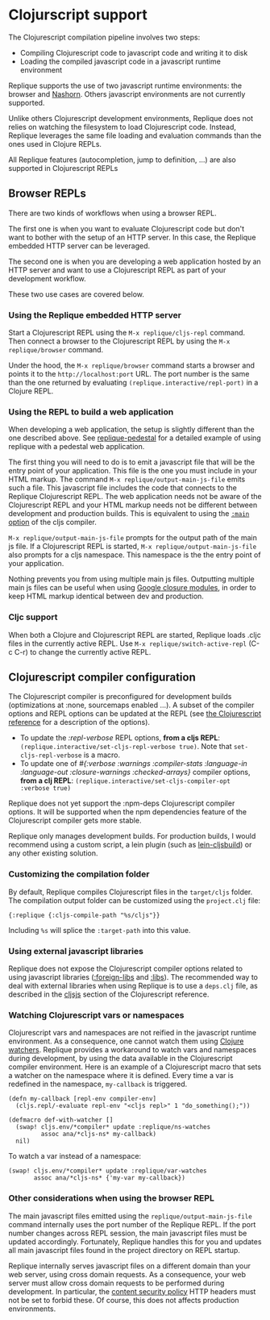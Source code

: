 # Clojurscript support

The Clojurescript compilation pipeline involves two steps:

- Compiling Clojurescript code to javascript code and writing it to disk
- Loading the compiled javascript code in a javascript runtime environment

Replique supports the use of two javascript runtime environments: the browser and [Nashorn](http://www.oracle.com/technetwork/articles/java/jf14-nashorn-2126515.html). Others javascript environments are not currently supported.

Unlike others Clojurescript development environments, Replique does not relies on watching the filesystem to load Clojurescript code. Instead, Replique leverages the same file loading and evaluation commands than the ones used in Clojure REPLs.

All Replique features (autocompletion, jump to definition, ...) are also supported in Clojurescript REPLs

## Browser REPLs

There are two kinds of workflows when using a browser REPL.

The first one is when you want to evaluate Clojurescript code but don't want to bother with the setup of an HTTP server. In this case, the Replique embedded HTTP server can be leveraged.

The second one is when you are developing a web application hosted by an HTTP server and want to use a Clojurescript REPL as part of your development workflow.

These two use cases are covered below.

### Using the Replique embedded HTTP server

Start a Clojurescript REPL using the `M-x replique/cljs-repl` command. Then connect a browser to the Clojurescript REPL by using the `M-x replique/browser` command.
 
Under the hood, the `M-x replique/browser` command starts a browser and points it to the `http://localhost:port` URL. The port number is the same than the one returned by evaluating `(replique.interactive/repl-port)` in a Clojure REPL.

### Using the REPL to build a web application

When developing a web application, the setup is slightly different than the one described above. See [replique-pedestal](https://github.com/EwenG/replique-pedestal) for a detailed example of using replique with a pedestal web application.

The first thing you will need to do is to emit a javascript file that will be the entry point of your application. This file is the one you must include in your HTML markup. The command `M-x replique/output-main-js-file` emits such a file. This javascript file includes the code that connects to the Replique Clojurescript REPL. The web application needs not be aware of the Clojurescript REPL and your HTML markup needs not be different between development and production builds. This is equivalent to using the [`:main` option](https://clojurescript.org/reference/compiler-options#main) of the cljs compiler.

`M-x replique/output-main-js-file` prompts for the output path of the main js file. If a Clojurescript REPL is started, `M-x replique/output-main-js-file` also prompts for a cljs namespace. This namespace is the the entry point of your application.

Nothing prevents you from using multiple main js files. Outputting multiple main js files can be useful when using [Google closure modules](https://clojurescript.org/reference/compiler-options#modules), in order to keep HTML markup identical between dev and production.

### Cljc support

When both a Clojure and Clojurescript REPL are started, Replique loads .cljc files in the currently active REPL. Use `M-x replique/switch-active-repl` (C-c C-r) to change the currently active REPL.

## Clojurescript compiler configuration

The Clojurescript compiler is preconfigured for development builds (optimizations at :none, sourcemaps enabled ...). A subset of the compiler options and REPL options can be updated at the REPL (see [the Clojurescript reference](https://clojurescript.org/reference/compiler-options) for a description of the options).

- To update the *:repl-verbose* REPL options, **from a cljs REPL**: `(replique.interactive/set-cljs-repl-verbose true)`. Note that `set-cljs-repl-verbose` is a macro.
- To update one of *#{:verbose :warnings :compiler-stats :language-in :language-out :closure-warnings :checked-arrays}* compiler options, **from a clj REPL**: `(replique.interactive/set-cljs-compiler-opt :verbose true)`

Replique does not yet support the :npm-deps Clojurescript compiler options. It will be supported when the npm dependencies feature of the Clojurescript compiler gets more stable.

Replique only manages development builds. For production builds, I would recommend using a custom script, a lein plugin (such as [lein-cljsbuild](https://github.com/emezeske/lein-cljsbuild)) or any other existing solution.

### Customizing the compilation folder

By default, Replique compiles Clojurescript files in the `target/cljs` folder. The compilation output folder can be customized using the `project.clj` file:

`{:replique {:cljs-compile-path "%s/cljs"}}`

Including `%s` will splice the `:target-path` into this value.

### Using external javascript libraries

Replique does not expose the Clojurescript compiler options related to using javascript libraries ([:foreign-libs](https://clojurescript.org/reference/compiler-options#foreign-libs) and [:libs](https://clojurescript.org/reference/compiler-options#libs)). The recommended way to deal with external libraries when using Replique is to use a `deps.clj` file, as described in the [cljsjs](https://clojurescript.org/reference/dependencies#cljsjs) section of the Clojurescript reference.

### Watching Clojurescript vars or namespaces

Clojurescript vars and namespaces are not reified in the javascript runtime environment. As a consequence, one cannot watch them using
[Clojure watchers](https://clojuredocs.org/clojure.core/add-watch).
Replique provides a workaround to watch vars and namespaces during development, by using the data available in the Clojurescript
compiler environment.
Here is an example of a Clojurescript macro that sets a watcher on the namespace where it is defined. Every time a var is
redefined in the namespace, `my-callback` is triggered.

```
(defn my-callback [repl-env compiler-env]
  (cljs.repl/-evaluate repl-env "<cljs repl>" 1 "do_something();"))

(defmacro def-with-watcher []
  (swap! cljs.env/*compiler* update :replique/ns-watches
         assoc ana/*cljs-ns* my-callback)
  nil)
```

To watch a var instead of a namespace:

```
(swap! cljs.env/*compiler* update :replique/var-watches
       assoc ana/*cljs-ns* {'my-var my-callback})
```

### Other considerations when using the browser REPL

The main javascript files emitted using the `replique/output-main-js-file` command internally uses the port number of the Replique REPL. If the port number changes across REPL session, the main javascript files must be updated accordingly. Fortunately, Replique handles this for you and updates all main javascript files found in the project directory on REPL startup.

Replique internally serves javascript files on a different domain than your web server, using cross domain requests. As a consequence, your web server must allow cross domain requests to be performed during development. In particular, the [content security policy](https://www.owasp.org/index.php/OWASP_Secure_Headers_Project#Content-Security-Policy) HTTP headers must not be set to forbid these. Of course, this does not affects production environments.
